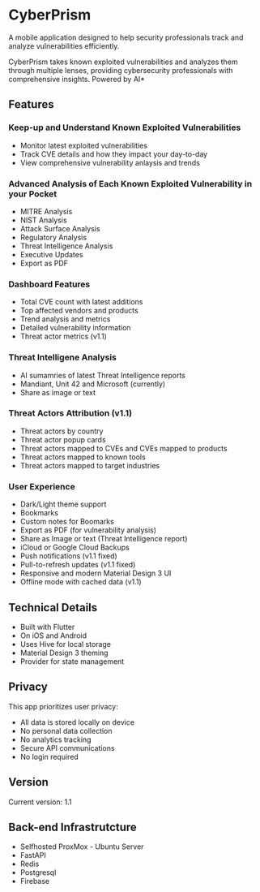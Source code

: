 # CyberPrism

A mobile application designed to help security professionals track and analyze vulnerabilities efficiently.

CyberPrism takes known exploited vulnerabilities and analyzes them through multiple lenses, providing cybersecurity professionals with comprehensive insights. Powered by AI*

## Features

### Keep-up and Understand Known Exploited Vulnerabilities
- Monitor latest exploited vulnerabilities
- Track CVE details and how they impact your day-to-day
- View comprehensive vulnerability anlaysis and trends

### Advanced Analysis of Each Known Exploited Vulnerability in your Pocket
- MITRE Analysis
- NIST Analysis
- Attack Surface Analysis
- Regulatory Analysis
- Threat Intelligence Analysis
- Executive Updates
- Export as PDF

### Dashboard Features
- Total CVE count with latest additions
- Top affected vendors and products
- Trend analysis and metrics
- Detailed vulnerability information
- Threat actor metrics (v1.1)

### Threat Intelligene Analysis
- AI sumamries of latest Threat Intelligence reports
- Mandiant, Unit 42 and Microsoft (currently)
- Share as image or text

### Threat Actors Attribution (v1.1)
- Threat actors by country
- Threat actor popup cards
- Threat actors mapped to CVEs and CVEs mapped to products
- Threat actors mapped to known tools
- Threat actors mapped to target industries

### User Experience
- Dark/Light theme support
- Bookmarks
- Custom notes for Boomarks
- Export as PDF (for vulnerability analysis)
- Share as Image or text (Threat Intelligence report)
- iCloud or Google Cloud Backups
- Push notifications (v1.1 fixed)
- Pull-to-refresh updates (v1.1 fixed)
- Responsive and modern Material Design 3 UI
- Offline mode with cached data (v1.1)

## Technical Details
- Built with Flutter
- On iOS and Android
- Uses Hive for local storage
- Material Design 3 theming
- Provider for state management

## Privacy
This app prioritizes user privacy:
- All data is stored locally on device
- No personal data collection
- No analytics tracking
- Secure API communications
- No login required

## Version
Current version: 1.1

## Back-end Infrastrutcture

- Selfhosted ProxMox - Ubuntu Server
- FastAPI
- Redis
- Postgresql
- Firebase
